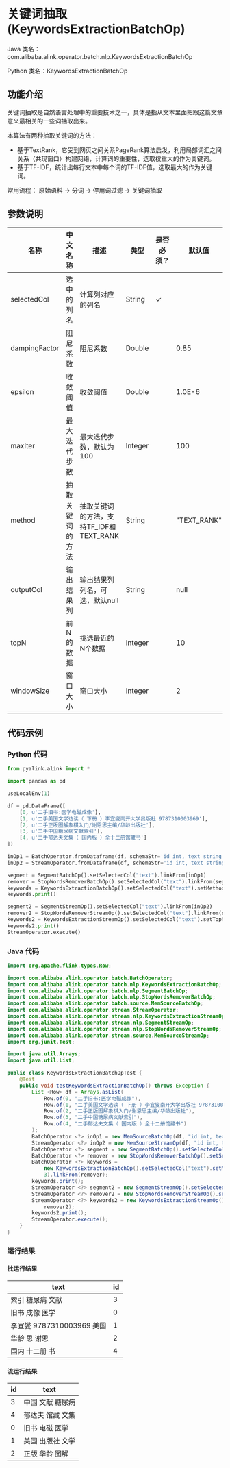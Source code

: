 # 关键词抽取 (KeywordsExtractionBatchOp)
Java 类名：com.alibaba.alink.operator.batch.nlp.KeywordsExtractionBatchOp

Python 类名：KeywordsExtractionBatchOp


## 功能介绍

关键词抽取是自然语言处理中的重要技术之一，具体是指从文本里面把跟这篇文章意义最相关的一些词抽取出来。

本算法有两种抽取关键词的方法：
- 基于TextRank，它受到网页之间关系PageRank算法启发，利用局部词汇之间关系（共现窗口）构建网络，计算词的重要性，选取权重大的作为关键词。
- 基于TF-IDF，统计出每行文本中每个词的TF-IDF值，选取最大的作为关键词。

常用流程： 原始语料 → 分词 → 停用词过滤 → 关键词抽取


## 参数说明

| 名称 | 中文名称 | 描述 | 类型 | 是否必须？ | 默认值 |
| --- | --- | --- | --- | --- | --- |
| selectedCol | 选中的列名 | 计算列对应的列名 | String | ✓ |  |
| dampingFactor | 阻尼系数 | 阻尼系数 | Double |  | 0.85 |
| epsilon | 收敛阈值 | 收敛阈值 | Double |  | 1.0E-6 |
| maxIter | 最大迭代步数 | 最大迭代步数，默认为 100 | Integer |  | 100 |
| method | 抽取关键词的方法 | 抽取关键词的方法，支持TF_IDF和TEXT_RANK | String |  | "TEXT_RANK" |
| outputCol | 输出结果列 | 输出结果列列名，可选，默认null | String |  | null |
| topN | 前N的数据 | 挑选最近的N个数据 | Integer |  | 10 |
| windowSize | 窗口大小 | 窗口大小 | Integer |  | 2 |




## 代码示例
### Python 代码
```python
from pyalink.alink import *

import pandas as pd

useLocalEnv(1)

df = pd.DataFrame([
    [0, u'二手旧书:医学电磁成像'],
    [1, u'二手美国文学选读（ 下册 ）李宜燮南开大学出版社 9787310003969'],
    [2, u'二手正版图解象棋入门/谢恩思主编/华龄出版社'],
    [3, u'二手中国糖尿病文献索引'],
    [4, u'二手郁达夫文集（ 国内版 ）全十二册馆藏书']
])

inOp1 = BatchOperator.fromDataframe(df, schemaStr='id int, text string')
inOp2 = StreamOperator.fromDataframe(df, schemaStr='id int, text string')

segment = SegmentBatchOp().setSelectedCol("text").linkFrom(inOp1)
remover = StopWordsRemoverBatchOp().setSelectedCol("text").linkFrom(segment)
keywords = KeywordsExtractionBatchOp().setSelectedCol("text").setMethod("TF_IDF").setTopN(3).linkFrom(remover)
keywords.print()

segment2 = SegmentStreamOp().setSelectedCol("text").linkFrom(inOp2)
remover2 = StopWordsRemoverStreamOp().setSelectedCol("text").linkFrom(segment2)
keywords2 = KeywordsExtractionStreamOp().setSelectedCol("text").setTopN(3).linkFrom(remover2)
keywords2.print()
StreamOperator.execute()
```
### Java 代码
```java
import org.apache.flink.types.Row;

import com.alibaba.alink.operator.batch.BatchOperator;
import com.alibaba.alink.operator.batch.nlp.KeywordsExtractionBatchOp;
import com.alibaba.alink.operator.batch.nlp.SegmentBatchOp;
import com.alibaba.alink.operator.batch.nlp.StopWordsRemoverBatchOp;
import com.alibaba.alink.operator.batch.source.MemSourceBatchOp;
import com.alibaba.alink.operator.stream.StreamOperator;
import com.alibaba.alink.operator.stream.nlp.KeywordsExtractionStreamOp;
import com.alibaba.alink.operator.stream.nlp.SegmentStreamOp;
import com.alibaba.alink.operator.stream.nlp.StopWordsRemoverStreamOp;
import com.alibaba.alink.operator.stream.source.MemSourceStreamOp;
import org.junit.Test;

import java.util.Arrays;
import java.util.List;

public class KeywordsExtractionBatchOpTest {
	@Test
	public void testKeywordsExtractionBatchOp() throws Exception {
		List <Row> df = Arrays.asList(
			Row.of(0, "二手旧书:医学电磁成像"),
			Row.of(1, "二手美国文学选读（ 下册 ）李宜燮南开大学出版社 9787310003969"),
			Row.of(2, "二手正版图解象棋入门/谢恩思主编/华龄出版社"),
			Row.of(3, "二手中国糖尿病文献索引"),
			Row.of(4, "二手郁达夫文集（ 国内版 ）全十二册馆藏书")
		);
		BatchOperator <?> inOp1 = new MemSourceBatchOp(df, "id int, text string");
		StreamOperator <?> inOp2 = new MemSourceStreamOp(df, "id int, text string");
		BatchOperator <?> segment = new SegmentBatchOp().setSelectedCol("text").linkFrom(inOp1);
		BatchOperator <?> remover = new StopWordsRemoverBatchOp().setSelectedCol("text").linkFrom(segment);
		BatchOperator <?> keywords =
			new KeywordsExtractionBatchOp().setSelectedCol("text").setMethod("TF_IDF").setTopN(
			3).linkFrom(remover);
		keywords.print();
		StreamOperator <?> segment2 = new SegmentStreamOp().setSelectedCol("text").linkFrom(inOp2);
		StreamOperator <?> remover2 = new StopWordsRemoverStreamOp().setSelectedCol("text").linkFrom(segment2);
		StreamOperator <?> keywords2 = new KeywordsExtractionStreamOp().setSelectedCol("text").setTopN(3).linkFrom(
			remover2);
		keywords2.print();
		StreamOperator.execute();
	}
}
```

### 运行结果
#### 批运行结果
text|id
----|---
索引 糖尿病 文献|3
旧书 成像 医学|0
李宜燮 9787310003969 美国|1
华龄 思 谢恩|2
国内 十二册 书|4

#### 流运行结果
id|text
---|----
3|中国 文献 糖尿病
4|郁达夫 馆藏 文集
0|旧书 电磁 医学
1|美国 出版社 文学
2|正版 华龄 图解
